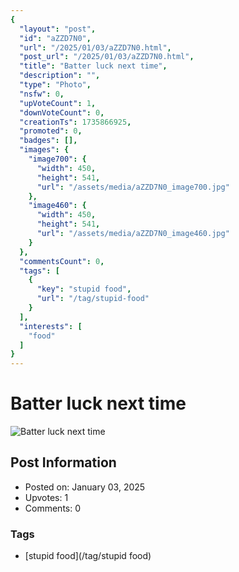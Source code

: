 ```yaml
---
{
  "layout": "post",
  "id": "aZZD7N0",
  "url": "/2025/01/03/aZZD7N0.html",
  "post_url": "/2025/01/03/aZZD7N0.html",
  "title": "Batter luck next time",
  "description": "",
  "type": "Photo",
  "nsfw": 0,
  "upVoteCount": 1,
  "downVoteCount": 0,
  "creationTs": 1735866925,
  "promoted": 0,
  "badges": [],
  "images": {
    "image700": {
      "width": 450,
      "height": 541,
      "url": "/assets/media/aZZD7N0_image700.jpg"
    },
    "image460": {
      "width": 450,
      "height": 541,
      "url": "/assets/media/aZZD7N0_image460.jpg"
    }
  },
  "commentsCount": 0,
  "tags": [
    {
      "key": "stupid food",
      "url": "/tag/stupid-food"
    }
  ],
  "interests": [
    "food"
  ]
}
---
```


# Batter luck next time

![Batter luck next time](/assets/media/aZZD7N0_image700.jpg)

## Post Information

- Posted on: January 03, 2025
- Upvotes: 1
- Comments: 0

### Tags

- [stupid food](/tag/stupid food)

